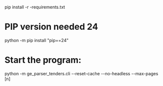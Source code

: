 pip install -r -requirements.txt
# PIP version needed 24
python -m pip install "pip==24" 
# Start the program:
python -m ge_parser_tenders.cli --reset-cache --no-headless --max-pages [n]